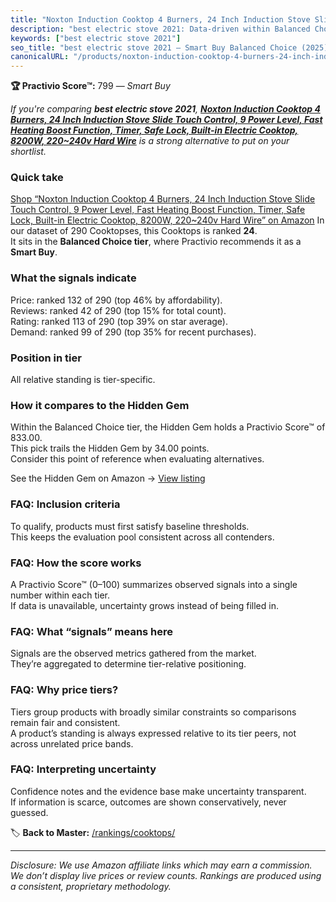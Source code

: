 ```yaml
---
title: "Noxton Induction Cooktop 4 Burners, 24 Inch Induction Stove Slide Touch Control, 9 Power Level, Fast Heating Boost Function, Timer, Safe Lock, Built-in Electric Cooktop, 8200W, 220~240v Hard Wire"
description: "best electric stove 2021: Data-driven within Balanced Choice ranking using the Practivio Score™. Positioned by quality, value, demand, findability, momentum."
keywords: ["best electric stove 2021"]
seo_title: "best electric stove 2021 — Smart Buy Balanced Choice (2025)"
canonicalURL: "/products/noxton-induction-cooktop-4-burners-24-inch-induction-stove-slide-touch-control-9-power-level-fast-heating-boost-function-timer-safe-lock-built-in-electric-cooktop-8200w-220240v-hard-wire-B0D1C28ZCM/"
---
```


**🏆 Practivio Score™:** 799 — _Smart Buy_


*If you're comparing **best electric stove 2021**, **[Noxton Induction Cooktop 4 Burners, 24 Inch Induction Stove Slide Touch Control, 9 Power Level, Fast Heating Boost Function, Timer, Safe Lock, Built-in Electric Cooktop, 8200W, 220~240v Hard Wire](https://www.amazon.com/dp/B0D1C28ZCM?tag=practivio-20)** is a strong alternative to put on your shortlist.*
### Quick take
[Shop “Noxton Induction Cooktop 4 Burners, 24 Inch Induction Stove Slide Touch Control, 9 Power Level, Fast Heating Boost Function, Timer, Safe Lock, Built-in Electric Cooktop, 8200W, 220~240v Hard Wire” on Amazon](https://www.amazon.com/dp/B0D1C28ZCM?tag=practivio-20)
In our dataset of 290 Cooktopses, this Cooktops is ranked **24**.  
It sits in the **Balanced Choice tier**, where Practivio recommends it as a **Smart Buy**.

### What the signals indicate
Price: ranked 132 of 290 (top 46% by affordability).  
Reviews: ranked 42 of 290 (top 15% for total count).  
Rating: ranked 113 of 290 (top 39% on star average).  
Demand: ranked 99 of 290 (top 35% for recent purchases).

### Position in tier
All relative standing is tier-specific.

### How it compares to the Hidden Gem
Within the Balanced Choice tier, the Hidden Gem holds a Practivio Score™ of 833.00.  
This pick trails the Hidden Gem by 34.00 points.  
Consider this point of reference when evaluating alternatives.  

See the Hidden Gem on Amazon → [View listing](https://www.amazon.com/dp/B07GB149V7?tag=practivio-20)

### FAQ: Inclusion criteria
To qualify, products must first satisfy baseline thresholds.  
This keeps the evaluation pool consistent across all contenders.

### FAQ: How the score works
A Practivio Score™ (0–100) summarizes observed signals into a single number within each tier.  
If data is unavailable, uncertainty grows instead of being filled in.

### FAQ: What “signals” means here
Signals are the observed metrics gathered from the market.  
They’re aggregated to determine tier-relative positioning.

### FAQ: Why price tiers?
Tiers group products with broadly similar constraints so comparisons remain fair and consistent.  
A product’s standing is always expressed relative to its tier peers, not across unrelated price bands.

### FAQ: Interpreting uncertainty
Confidence notes and the evidence base make uncertainty transparent.  
If information is scarce, outcomes are shown conservatively, never guessed.


🏷️ **Back to Master:** [/rankings/cooktops/](/rankings/cooktops/)

---
_Disclosure: We use Amazon affiliate links which may earn a commission. We don’t display live prices or review counts. Rankings are produced using a consistent, proprietary methodology._
